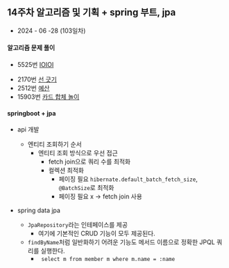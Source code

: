 ## 14주차 알고리즘 및 기획 + spring 부트, jpa

- 2024 - 06 -28 (103일차)

#### 알고리즘 문제 풀이

- 5525번 [IOIOI]()    
* 2170번 [선 긋기]()    
* 2512번 [예산]()    
* 15903번 [카드 합체 놀이]()      

#### springboot + jpa

- api 개발

  - 엔티티 조회하기 순서
    - 엔티티 조회 방식으로 우선 접근
      - fetch join으로 쿼리 수를 최적화
      - 컬렉션 최적화
        - 페이징 필요 `hibernate.default_batch_fetch_size`, `@BatchSize`로 최적화
        - 페이징 필요 x -> fetch join 사용

- spring data jpa
  - `JpaRepository`라는 인테페이스를 제공
    - 여기에 기본적인 CRUD 기능이 모두 제공된다.
  - `findByName`처럼 일반화하기 어려운 기능도 메서드 이름으로 정확한 JPQL 쿼리를 실행한다.
    - ` select m from member m where m.name = :name`
